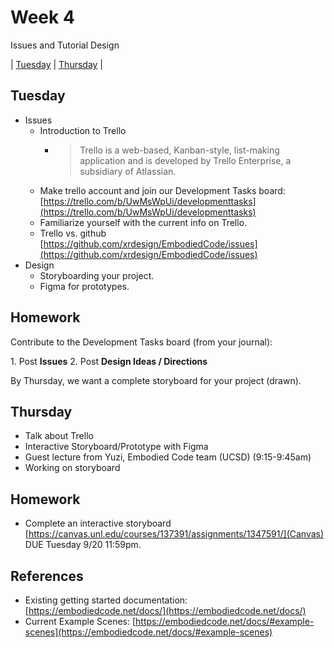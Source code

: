 # Week 4
Issues and Tutorial Design

| [Tuesday](#tuesday) | [Thursday](#thursday) |

## Tuesday
- Issues
  - Introduction to Trello
    - > Trello is a web-based, Kanban-style, list-making application and is developed by Trello Enterprise, a subsidiary of Atlassian.
  - Make trello account and join our Development Tasks board: [https://trello.com/b/UwMsWpUi/developmenttasks](https://trello.com/b/UwMsWpUi/developmenttasks)
  - Familiarize yourself with the current info on Trello.
  - Trello vs. github [https://github.com/xrdesign/EmbodiedCode/issues](https://github.com/xrdesign/EmbodiedCode/issues)
- Design
  - Storyboarding your project.
  - Figma for prototypes.

## Homework

Contribute to the Development Tasks board (from your journal):


1. Post **Issues**
2. Post **Design Ideas / Directions**

By Thursday, we want a complete storyboard for your project (drawn).

## Thursday
- Talk about Trello
- Interactive Storyboard/Prototype with Figma
- Guest lecture from Yuzi, Embodied Code team (UCSD) (9:15-9:45am)
- Working on storyboard

## Homework
- Complete an interactive storyboard [https://canvas.unl.edu/courses/137391/assignments/1347591/](Canvas) DUE Tuesday 9/20 11:59pm.

## References
- Existing getting started documentation: [https://embodiedcode.net/docs/](https://embodiedcode.net/docs/)
- Current Example Scenes: [https://embodiedcode.net/docs/#example-scenes](https://embodiedcode.net/docs/#example-scenes)
